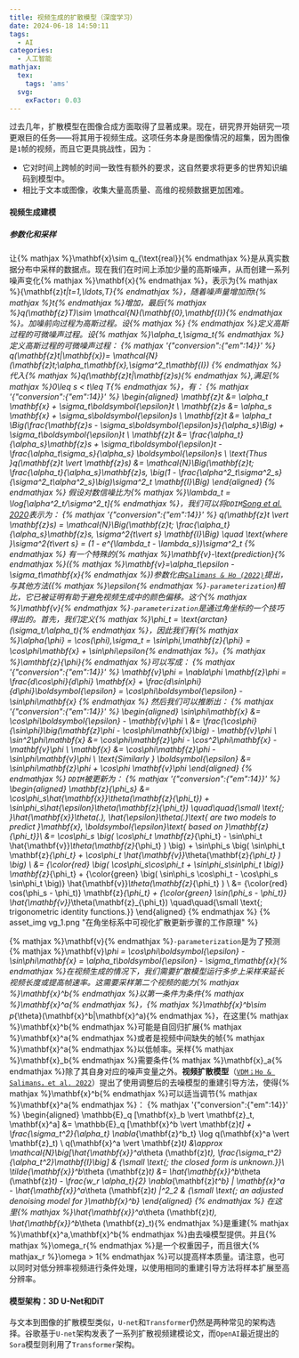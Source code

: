 ```yaml
---
title: 视频生成的扩散模型（深度学习）
date: 2024-06-18 14:50:11
tags:
  - AI
categories:
  - 人工智能
mathjax:
  tex:
    tags: 'ams'
  svg:
    exFactor: 0.03
---
```


过去几年，扩散模型在图像合成方面取得了显著成果。现在，研究界开始研究一项更艰巨的任务——将其用于视频生成。这项任务本身是图像情况的超集，因为图像是`1`帧的视频，而且它更具挑战性，因为：
- 它对时间上跨帧的时间一致性有额外的要求，这自然要求将更多的世界知识编码到模型中。
- 相比于文本或图像，收集大量高质量、高维的视频数据更加困难。
<!-- more -->

#### 视频生成建模

##### 参数化和采样

让{% mathjax %}\mathbf{x}\sim q_{\text{real}}{% endmathjax %}是从真实数据分布中采样的数据点。现在我们在时间上添加少量的高斯噪声，从而创建一系列噪声变化{% mathjax %}\mathbf{x}{% endmathjax %}，表示为{% mathjax %}\{\mathbf{z}_t|t=1,\ldots,T\}{% endmathjax %}，随着噪声量增加而t{% mathjax %}t{% endmathjax %}增加，最后{% mathjax %}q(\mathbf{z}_T)\sim \mathcal{N}(\mathbf{0},\mathbf{I}){% endmathjax %}。加噪前向过程为高斯过程。设{% mathjax %} {% endmathjax %}定义高斯过程的可微噪声过程。设{% mathjax %}\alpha_t,\sigma_t{% endmathjax %}定义高斯过程的可微噪声过程：
{% mathjax '{"conversion":{"em":14}}' %}
q(\mathbf{z}_t|\mathbf{x})= \mathcal{N}(\mathbf{z}_t;\alpha_t\mathbf{x},\sigma^2_t\mathbf{I})
{% endmathjax %}
代入{% mathjax %}q(\mathbf{z}_t|\mathbf{z}_s){% endmathjax %},满足{% mathjax %}0\leq s < t\leq T{% endmathjax %}，有：
{% mathjax '{"conversion":{"em":14}}' %}
\begin{aligned}
\mathbf{z}_t &= \alpha_t \mathbf{x} + \sigma_t\boldsymbol{\epsilon}_t \\
\mathbf{z}_s &= \alpha_s \mathbf{x} + \sigma_s\boldsymbol{\epsilon}_s \\
\mathbf{z}_t &= \alpha_t \Big(\frac{\mathbf{z}_s - \sigma_s\boldsymbol{\epsilon}_s}{\alpha_s}\Big) + \sigma_t\boldsymbol{\epsilon}_t \\
\mathbf{z}_t &= \frac{\alpha_t}{\alpha_s}\mathbf{z}_s + \sigma_t\boldsymbol{\epsilon}_t - \frac{\alpha_t\sigma_s}{\alpha_s} \boldsymbol{\epsilon}_s \\
\text{Thus }q(\mathbf{z}_t \vert \mathbf{z}_s) &= \mathcal{N}\Big(\mathbf{z}_t; \frac{\alpha_t}{\alpha_s}\mathbf{z}_s, \big(1 - \frac{\alpha^2_t\sigma^2_s}{\sigma^2_t\alpha^2_s}\big)\sigma^2_t \mathbf{I}\Big)
\end{aligned}
{% endmathjax %}
假设对数信噪比为{% mathjax %}\lambda_t = \log[\alpha^2_t/\sigma^2_t]{% endmathjax %}，我们可以将`DDIM`[Song et al. 2020](https://arxiv.org/abs/2010.02502)表示为：
{% mathjax '{"conversion":{"em":14}}' %}
q(\mathbf{z}_t \vert \mathbf{z}_s) = \mathcal{N}\Big(\mathbf{z}_t; \frac{\alpha_t}{\alpha_s}\mathbf{z}_s, \sigma^2_{t\vert s} \mathbf{I}\Big) \quad
\text{where }\sigma^2_{t\vert s} = (1 - e^{\lambda_t - \lambda_s})\sigma^2_t
{% endmathjax %}
有一个特殊的{% mathjax %}\mathbf{v}-\text{prediction}{% endmathjax %}({% mathjax %}\mathbf{v}=\alpha_t\epsilon - \sigma_t\mathbf{x}{% endmathjax %})参数化由[`Salimans & Ho (2022)`](https://arxiv.org/abs/2202.00512)提出，与其他方法({% mathjax %}\epsilon{% endmathjax %}`-parameterization`)相比，它已被证明有助于避免视频生成中的颜色偏移。这个{% mathjax %}\mathbf{v}{% endmathjax %}`-parameterization`是通过角坐标的一个技巧得出的。首先，我们定义{% mathjax %}\phi_t = \text{arctan}(\sigma_t/\alpha_t){% endmathjax %}，因此我们有{% mathjax %}\alpha_{\phi} = \cos(\phi),\sigma_t = \sin\phi,\mathbf{z}_{\phi} = \cos\phi\mathbf{x} + \sin\phi\epsilon{% endmathjax %}。{% mathjax %}\amthbf{z}_{\phi}{% endmathjax %}可以写成：
{% mathjax '{"conversion":{"em":14}}' %}
\mathbf{v}_\phi = \nabla_\phi \mathbf{z}_\phi = \frac{d\cos\phi}{d\phi} \mathbf{x} + \frac{d\sin\phi}{d\phi}\boldsymbol{\epsilon} = \cos\phi\boldsymbol{\epsilon} -\sin\phi\mathbf{x}
{% endmathjax %}
然后我们可以推断出：
{% mathjax '{"conversion":{"em":14}}' %}
\begin{aligned}
\sin\phi\mathbf{x} 
&= \cos\phi\boldsymbol{\epsilon}  - \mathbf{v}_\phi \\
&= \frac{\cos\phi}{\sin\phi}\big(\mathbf{z}_\phi - \cos\phi\mathbf{x}\big) - \mathbf{v}_\phi \\
\sin^2\phi\mathbf{x} 
&= \cos\phi\mathbf{z}_\phi - \cos^2\phi\mathbf{x} - \mathbf{v}_\phi \\
\mathbf{x} &= \cos\phi\mathbf{z}_\phi - \sin\phi\mathbf{v}_\phi \\
\text{Similarly }
\boldsymbol{\epsilon} &= \sin\phi\mathbf{z}_\phi + \cos\phi \mathbf{v}_\phi
\end{aligned}
{% endmathjax %}
`DDIM`被更新为：
{% mathjax '{"conversion":{"em":14}}' %}
\begin{aligned}
\mathbf{z}_{\phi_s} 
&= \cos\phi_s\hat{\mathbf{x}}_\theta(\mathbf{z}_{\phi_t}) + \sin\phi_s\hat{\epsilon}_\theta(\mathbf{z}_{\phi_t}) \quad\quad{\small \text{; }\hat{\mathbf{x}}_\theta(.), \hat{\epsilon}_\theta(.)\text{ are two models to predict }\mathbf{x}, \boldsymbol{\epsilon}\text{ based on }\mathbf{z}_{\phi_t}}\\
&= \cos\phi_s \big( \cos\phi_t \mathbf{z}_{\phi_t} - \sin\phi_t \hat{\mathbf{v}}_\theta(\mathbf{z}_{\phi_t} ) \big) +
\sin\phi_s \big( \sin\phi_t \mathbf{z}_{\phi_t} + \cos\phi_t \hat{\mathbf{v}}_\theta(\mathbf{z}_{\phi_t} ) \big) \\
&= {\color{red} \big( \cos\phi_s\cos\phi_t + \sin\phi_s\sin\phi_t \big)} \mathbf{z}_{\phi_t} + 
{\color{green} \big( \sin\phi_s \cos\phi_t - \cos\phi_s \sin\phi_t \big)} \hat{\mathbf{v}}_\theta(\mathbf{z}_{\phi_t} ) \\
&= {\color{red} cos(\phi_s - \phi_t)} \mathbf{z}_{\phi_t} +
{\color{green} \sin(\phi_s - \phi_t)} \hat{\mathbf{v}}_\theta(\mathbf{z}_{\phi_t}) \quad\quad{\small \text{; trigonometric identity functions.}}
\end{aligned}
{% endmathjax %}
{% asset_img vg_1.png "在角坐标系中可视化扩散更新步骤的工作原理" %}

{% mathjax %}\mathbf{v}{% endmathjax %}`-parameterization`是为了预测{% mathjax %}\mathbf{v}_\phi = \cos\phi\boldsymbol{\epsilon} -\sin\phi\mathbf{x} = \alpha_t\boldsymbol{\epsilon} - \sigma_t\mathbf{x}{% endmathjax %}在视频生成的情况下，我们需要扩散模型运行多步上采样来延长视频长度或提高帧速率。这需要采样第二个视频的能力{% mathjax %}\mathbf{x}^b{% endmathjax %}以第一条件为条件{% mathjax %}\mathbf{x}^a{% endmathjax %}，{% mathjax %}\mathbf{x}^b\sim p_{\theta}(\mathbf{x}^b|\mathbf{x}^a){% endmathjax %}，在这里{% mathjax %}\mathbf{x}^b{% endmathjax %}可能是自回归扩展{% mathjax %}\mathbf{x}^a{% endmathjax %}或者是视频中间缺失的帧{% mathjax %}\mathbf{x}^a{% endmathjax %}以低帧率。采样{% mathjax %}\mathbf{x}_b{% endmathjax %}需要条件{% mathjax %}\mathbf{x}_a{% endmathjax %}除了其自身对应的噪声变量之外。**视频扩散模型**（[`VDM；Ho & Salimans，et al. 2022`](https://arxiv.org/abs/2204.03458)）提出了使用调整后的去噪模型的重建引导方法，使得{% mathjax %}\mathbf{x}^b{% endmathjax %}可以适当调节{% mathjax %}\mathbf{x}^a{% endmathjax %}：
{% mathjax '{"conversion":{"em":14}}' %}
\begin{aligned}
\mathbb{E}_q [\mathbf{x}_b \vert \mathbf{z}_t, \mathbf{x}^a] &= \mathbb{E}_q [\mathbf{x}^b \vert \mathbf{z}_t] + \frac{\sigma_t^2}{\alpha_t} \nabla_{\mathbf{z}^b_t} \log q(\mathbf{x}^a \vert \mathbf{z}_t) \\
q(\mathbf{x}^a \vert \mathbf{z}_t) &\approx \mathcal{N}\big[\hat{\mathbf{x}}^a_\theta (\mathbf{z}_t), \frac{\sigma_t^2}{\alpha_t^2}\mathbf{I}\big] & {\small \text{; the closed form is unknown.}}\\
\tilde{\mathbf{x}}^b_\theta (\mathbf{z}_t) &= \hat{\mathbf{x}}^b_\theta (\mathbf{z}_t) - \frac{w_r \alpha_t}{2} \nabla_{\mathbf{z}_t^b} \| \mathbf{x}^a - \hat{\mathbf{x}}^a_\theta (\mathbf{z}_t) \|^2_2 & {\small \text{; an adjusted denoising model for }\mathbf{x}^b}
\end{aligned}
{% endmathjax %}
在这里{% mathjax %}\hat{\mathbf{x}}^a_\theta (\mathbf{z}_t), \hat{\mathbf{x}}^b_\theta (\mathbf{z}_t){% endmathjax %}是重建{% mathjax %}\mathbf{x}^a,\mathbf{x}^b{% endmathjax %}由去噪模型提供。并且{% mathjax %}\omega_r{% endmathjax %}是一个权重因子，而且很大{% mathjax_r %}\omega > 1{% endmathjax %}可以提高样本质量。请注意，也可以同时对低分辨率视频进行条件处理，以使用相同的重建引导方法将样本扩展至高分辨率。

#### 模型架构：3D U-Net和DiT

与文本到图像的扩散模型类似，`U-net`和`Transformer`仍然是两种常见的架构选择。谷歌基于`U-net`架构发表了一系列扩散视频建模论文，而`OpenAI`最近提出的`Sora`模型则利用了`Transformer`架构。
